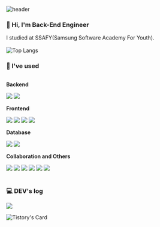 ![header](https://capsule-render.vercel.app/api?type=waving&color=f8bfd4&height=400&section=header&text=Welcome%20to%20chaechae's%20GitHub&fontSize=40&animation=twinkling)

### 👋 Hi, I'm Back-End Engineer
I studied at SSAFY(Samsung Software Academy For Youth). <br><br>
![Top Langs](https://github-readme-stats.vercel.app/api/top-langs/?username=chaeyeong222&layout=compact)

### 🔨 I've used
<div style="display:flex; flex-direction:column; align-items:flex-start;">
    <!-- Backend -->
    <p><strong>Backend</strong></p>
    <div>
        <img src="https://img.shields.io/badge/Java-007396?style=flat&logo=Java&logoColor=white"> 
        <img src="https://img.shields.io/badge/Spring Boot-6DB33F?style=flat&logo=spring boot&logoColor=white">  
    </div>
    <!-- Frontend -->
    <p><strong>Frontend</strong></p>
    <div>
        <img src="https://img.shields.io/badge/React-0efff9?style=flat&logo=React&logoColor=black"> 
        <img src="https://img.shields.io/badge/javascript-F7DF1E?style=flat&logo=javascript&logoColor=black">  
        <img src="https://img.shields.io/badge/Vue.js-E34F26?style=flat&logo=Vue.js&logoColor=white"> 
        <img src="https://img.shields.io/badge/Next.js-1572B6?style=flat&logo=Next.js&logoColor=white">  
    </div>
    <!-- Database -->
    <p><strong>Database</strong></p>
    <div> 
        <img src="https://img.shields.io/badge/mysql-4479A1?style=flat&logo=mysql&logoColor=white">  
        <img src="https://img.shields.io/badge/redis-b3003b?style=flat&logo=redis&logoColor=white">  
    </div>  
    <!-- Collaboration -->
    <p><strong>Collaboration and Others</strong></p>
    <div> 
        <img src="https://img.shields.io/badge/GitHub-300d17?style=flat&logo=GITHUB&logoColor=white">
        <img src="https://img.shields.io/badge/GitLab-ff9264?style=flat&logo=GITLAB&logoColor=white"> 
        <img src="https://img.shields.io/badge/Jira-3776AB?style=flat&logo=Jira&logoColor=white"> 
        <img src="https://img.shields.io/badge/Slack-ff5bb1?style=flat&logo=Slack&logoColor=white"> 
        <img src="https://img.shields.io/badge/Notion-b56620?style=flat&logo=Notion&logoColor=white"> 
        <img src="https://img.shields.io/badge/Docker-07b2ff?style=flat&logo=Docker&logoColor=white"> 
</div><br>
</div>


### 💻 DEV's log

[//]: # (<div style="display:flex; flex-direction:row;"> )
<div >
    <a href="https://22chaechae.tistory.com/">
        <img src="https://img.shields.io/badge/
        Tistory-000000?style=for-the-badge&logo=Tistory&logoColor=white"> 
    </a>
</div>

![Tistory's Card](https://github-readme-tistory-card.vercel.app/api?name=22chaechae&theme=default)

<!--
**chaeyeong222/chaeyeong222** is a ✨ _special_ ✨ repository because its `README.md` (this file) appears on your GitHub profile.

Here are some ideas to get you started:

- 🔭 I’m currently working on ...
- 🌱 I’m currently learning ...
- 👯 I’m looking to collaborate on ...
- 🤔 I’m looking for help with ...
- 💬 Ask me about ...
- 📫 How to reach me: ...
- 😄 Pronouns: ...
- ⚡ Fun fact: ...
-->
